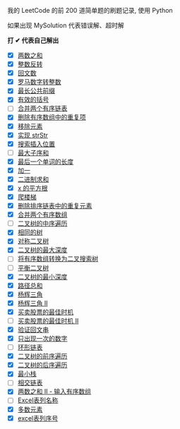 我的 LeetCode 的前 200 道简单题的刷题记录, 使用 Python

如果出现 MySolution 代表错误解、超时解

**打 ✔ 代表自己解出**

- [x] [两数之和](./two_sum.py)
- [x] [整数反转](./reverse_integer.py)  
- [x] [回文数](./palindrome_number.py)  
- [x] [罗马数字转整数](./roman_to_integer.py)  
- [x] [最长公共前缀](./longest_common_prefix.py)  
- [x] [有效的括号](./valid_parentheses.py)  
- [ ] [合并两个有序链表](./merge_two_sorted_lists.py)
- [x] [删除有序数组中的重复项](./remove_duplicates_from_sorted_array.py)
- [x] [移除元素](./remove_element.py)
- [x] [实现 strStr](./implement_strstr.py)  
- [x] [搜索插入位置](./search_insert_position.py)  
- [ ] [最大子序和](./maximum_subarray.py)  
- [x] [最后一个单词的长度](./length_of_last_word.py)
- [x] [加一](./plus_one.py)
- [x] [二进制求和](./add_binary.py)
- [x] [x 的平方根](./sqrtx.py)  
- [x] [爬楼梯](./climbing_stairs.py)
- [x] [删除排序链表中的重复元素](./remove_duplicates_from-sorted_list.py)
- [x] [合并两个有序数组](./merge_sorted_array.py)
- [ ] [二叉树的中序遍历](./binary_tree_inorder_traversal.py)
- [x] [相同的树](./same_tree.py)
- [x] [对称二叉树](./symmetric_tree.py)
- [x] [二叉树的最大深度](./maximum_depth_of_binary_tree.py)
- [ ] [将有序数组转换为二叉搜索树](./convert_sorted_array_to_binary_search_tree.py)
- [ ] [平衡二叉树](./balanced_binary_tree.py)
- [x] [二叉树的最小深度](./minimum_depth_of_binary_tree.py)
- [x] [路径总和](./path-sum.py)
- [x] [杨辉三角](./pascals-triangle.py)
- [x] [杨辉三角 II](./pascals-triangle-ii.py)
- [x] [买卖股票的最佳时机](./best-time-to-buy-and-sell-stock.py)
- [ ] [买卖股票的最佳时机 II](./best-time-to-buy-and-sell-stock-ii.py)
- [x] [验证回文串](./valid-palindrome.py)
- [x] [只出现一次的数字](./single-number.py)
- [ ] [环形链表](./linked-list-cycle.py)
- [x] [二叉树的前序遍历](./binary-tree-preorder-traversal.py)
- [x] [二叉树的后序遍历](./binary-tree-postorder-traversal.py)
- [x] [最小栈](./min-stack.py)
- [ ] [相交链表](./intersection-of-two-linked-lists.py)
- [x] [两数之和 II - 输入有序数组](./two-sum-ii-input-array-is-sorted.py)
- [ ] [Excel表列名称](./excel-sheet-column-title.py)
- [x] [多数元素](./majority-element.py)
- [x] [excel表列序号](./excel-sheet-column-number.py)